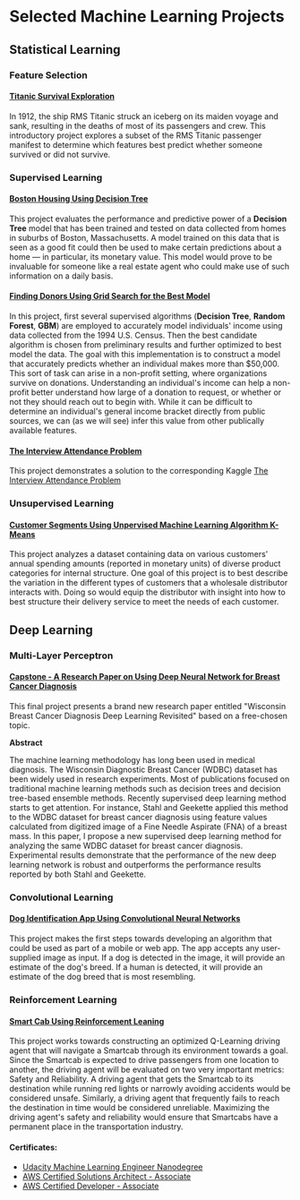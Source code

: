 # Selected Machine Learning Projects

## Statistical Learning

### Feature Selection

#### [Titanic Survival Exploration](https://github.com/yzzhang/machine-learning/tree/master/statistical_learning/feature_selection)
In 1912, the ship RMS Titanic struck an iceberg on its maiden voyage and sank, resulting in the deaths of most of its passengers and crew. This introductory project explores a subset of the RMS Titanic passenger manifest to determine which features best predict whether someone survived or did not survive. 

### Supervised Learning

#### [Boston Housing Using Decision Tree](https://github.com/yzzhang/machine-learning/tree/master/statistical_learning/Supervised_Learning/Decision_Tree/boston_housing)
This project evaluates the performance and predictive power of a <b>Decision Tree</b> model that has been trained and tested on data collected from homes in suburbs of Boston, Massachusetts. A model trained on this data that is seen as a good fit could then be used to make certain predictions about a home — in particular, its monetary value. This model would prove to be invaluable for someone like a real estate agent who could make use of such information on a daily basis.

#### [Finding Donors Using Grid Search for the Best Model](https://github.com/yzzhang/machine-learning/tree/master/statistical_learning/Supervised_Learning/Tree_Based_Grid_Search/finding_donors)
In this project, first several supervised algorithms (<b>Decision Tree</b>, <b>Random Forest</b>, <b>GBM</b>) are employed to accurately model individuals' income using data collected from the 1994 U.S. Census. Then the best candidate algorithm is chosen from preliminary results and further optimized to best model the data. The goal with this implementation is to construct a model that accurately predicts whether an individual makes more than $50,000. This sort of task can arise in a non-profit setting, where organizations survive on donations. Understanding an individual's income can help a non-profit better understand how large of a donation to request, or whether or not they should reach out to begin with. While it can be difficult to determine an individual's general income bracket directly from public sources, we can (as we will see) infer this value from other publically available features.

#### [The Interview Attendance Problem](https://github.com/yzzhang/machine-learning/tree/master/statistical_learning/Supervised_Learning/Random_Forest)
This project demonstrates a solution to the corresponding Kaggle [The Interview Attendance Problem](https://www.kaggle.com/vishnusraghavan/the-interview-attendance-problem/)

### Unsupervised Learning

#### [Customer Segments Using Unpervised Machine Learning Algorithm K-Means](https://github.com/yzzhang/machine-learning/tree/master/statistical_learning/Unsupervised_Learning/customer_segments)
This project analyzes a dataset containing data on various customers' annual spending amounts (reported in monetary units) of diverse product categories for internal structure. One goal of this project is to best describe the variation in the different types of customers that a wholesale distributor interacts with. Doing so would equip the distributor with insight into how to best structure their delivery service to meet the needs of each customer.

## Deep Learning

### Multi-Layer Perceptron

#### [Capstone - A Research Paper on Using Deep Neural Network for Breast Cancer Diagnosis](https://github.com/yzzhang/machine-learning/tree/master/deep_learning/Multi_Layer_Perceptron/capstone)
This final project presents a brand new research paper entitled "Wisconsin Breast Cancer Diagnosis Deep Learning Revisited" based on a free-chosen topic.  

<b> Abstract </b>

The machine learning methodology has long been used in medical diagnosis. The Wisconsin Diagnostic Breast Cancer (WDBC) dataset has been widely used in research experiments.
Most of publications focused on traditional machine learning methods such as decision trees and decision tree-based ensemble methods.
Recently supervised deep learning method starts to get attention. For instance, Stahl and Geekette applied this method to the WDBC dataset for breast cancer diagnosis using feature values calculated from digitized image of a Fine Needle Aspirate (FNA) of a breast mass.
In this paper, I propose a new supervised deep learning method for analyzing the same WDBC dataset for breast cancer diagnosis. Experimental results demonstrate that the performance of the new deep learning network is robust and outperforms the performance results reported by both Stahl and Geekette.

### Convolutional Learning

#### [Dog Identification App Using Convolutional Neural Networks](https://github.com/yzzhang/machine-learning/tree/master/deep_learning/Convolutional_Neural_Networks/dog-project)
This project makes the first steps towards developing an algorithm that could be used as part of a mobile or web app. The app accepts any user-supplied image as input. If a dog is detected in the image, it will provide an estimate of the dog's breed. If a human is detected, it will provide an estimate of the dog breed that is most resembling. 

### Reinforcement Learning

#### [Smart Cab Using Reinforcement Leaning](https://github.com/yzzhang/machine-learning/tree/master/deep_learning/Reinforcement_Learning/smartcab)
This project works towards constructing an optimized Q-Learning driving agent that will navigate a Smartcab through its environment towards a goal. Since the Smartcab is expected to drive passengers from one location to another, the driving agent will be evaluated on two very important metrics: Safety and Reliability. A driving agent that gets the Smartcab to its destination while running red lights or narrowly avoiding accidents would be considered unsafe. Similarly, a driving agent that frequently fails to reach the destination in time would be considered unreliable. Maximizing the driving agent's safety and reliability would ensure that Smartcabs have a permanent place in the transportation industry.

#### Certificates: 
* [Udacity Machine Learning Engineer Nanodegree](https://github.com/yzzhang/machine-learning/blob/master/certificates/Yuefeng_certificate_11_28_2017.pdf)
* [AWS Certified Solutions Architect - Associate](https://github.com/yzzhang/machine-learning/blob/master/certificates/AWS_Certified_Solutions_Architect_Associate_certificate.pdf)
* [AWS Certified Developer - Associate](https://github.com/yzzhang/machine-learning/blob/master/certificates/AWS_Certified_Developer_Associate_Certificate.pdf)